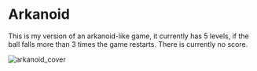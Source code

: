 # Arkanoid

This is my version of an arkanoid-like game, it currently has 5 levels, if the ball falls more than 3 times the game restarts. There is currently no score.

![arkanoid_cover](https://user-images.githubusercontent.com/66743720/148841227-6c5bf41b-d3b9-4e47-bc82-ce9d792f54e9.PNG)

